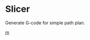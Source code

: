 # Slicer
Generate G-code for simple path plan.

[m](https://github.com/zhangyaqi1989/Slicer/blob/master/images/multi_contours_raster.png)
